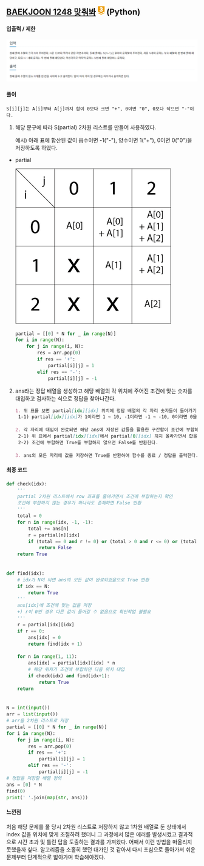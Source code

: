 ## [BAEKJOON 1248 맞춰봐](https://www.acmicpc.net/problem/1248) ![g3](readme.assets/g3.png) (Python)

#### 입출력 / 제한

![입출력](readme.assets/입출력.PNG)



#### 풀이

```
S[i][j]는 A[i]부터 A[j]까지 합이 0보다 크면 "+", 0이면 "0", 0보다 작으면 "-"이다.
```

1. 해당 문구에 따라 S(partial) 2차원 리스트를 만들어 사용하였다.

   예시) 아래 표에 합산된 값이 음수이면 -1("-"), 양수이면 1("+"), 0이면 0("0")을 저장하도록 하였다.

- partial

  ![S](readme.assets/S.png) 

  ```python
  partial = [[0] * N for _ in range(N)]
  for i in range(N):
      for j in range(i, N):
          res = arr.pop(0)
          if res == '+':
              partial[i][j] = 1
          elif res == '-':
              partial[i][j] = -1
  ```



2. ans라는 정답 배열을 생성하고 해당 배열의 각 위치에 주어진 조건에 맞는 숫자를 대입하고 검사하는 식으로 정답을 찾아나간다.

   ```markdown
   1. 위 표를 보면 partial[idx][idx] 위치에 정답 배열의 각 자리 숫자들이 들어가기 때문에 해당 위치에 값을 대입한다.
   	1-1) partial[idx][idx]가 1이라면 1 ~ 10, -1이라면 -1 ~ -10, 0이라면 0을 ans[idx]에 저장한다.
   
   2. 각 자리에 대입이 완료되면 해당 ans에 저장된 값들을 활용한 구간합이 조건에 부합하는지 확인한다.
   	2-1) 위 표에서 partial[idx][idx]에서 partial[0][idx] 까지 올라가면서 합을 계산하고 조건과 비교한다.
   	2-2) 조건에 부합하면 True를 부합하지 않으면 False를 반환한다.
   
   3. ans의 모든 자리에 값을 저장하면 True를 반환하여 함수를 종료 / 정답을 출력한다.
   ```



#### 최종 코드

```python
def check(idx):
    '''
    partial 2차원 리스트에서 row 좌표를 줄여가면서 조건에 부합하는지 확인
    조건에 부합하지 않는 경우가 하나라도 존재하면 False 반환
    '''
    total = 0
    for n in range(idx, -1, -1):
        total += ans[n]
        r = partial[n][idx]
        if (total == 0 and r != 0) or (total > 0 and r <= 0) or (total < 0 and r >= 0):
            return False
    return True


def find(idx):
    # idx가 N이 되면 ans의 모든 값이 완료되었음으로 True 반환
    if idx == N:
        return True
    '''
    ans[idx]에 조건에 맞는 값을 저장
    +) r이 0인 경우 다른 값이 들어갈 수 없음으로 확인작업 불필요
    '''
    r = partial[idx][idx]
    if r == 0:
        ans[idx] = 0
        return find(idx + 1)

    for n in range(1, 11):
        ans[idx] = partial[idx][idx] * n
        # 해당 위치가 조건에 부합하면 다음 위치 대입
        if check(idx) and find(idx+1):
            return True
    return


N = int(input())
arr = list(input())
# arr을 2차원 리스트로 저장
partial = [[0] * N for _ in range(N)]
for i in range(N):
    for j in range(i, N):
        res = arr.pop(0)
        if res == '+':
            partial[i][j] = 1
        elif res == '-':
            partial[i][j] = -1
# 정답을 저장할 배열 정의
ans = [0] * N
find(0)
print(' '.join(map(str, ans)))
```



#### 느낀점

처음 해당 문제를 풀 당시 2차원 리스트로 저장하지 않고 1차원 배열로 둔 상태에서 index 값을 위치에 맞게 조절하려 했더니 그 과정에서 많은 에러를 발생시켰고 결과적으로 시간 초과 및 틀린 답을 도출하는 결과를 가져왔다. 어째서 이런 방법을 떠올리지 못했을까 싶다. 알고리즘을 소홀히 했던 대가인 것 같아서 다시 초심으로 돌아가서 쉬운 문제부터 단계적으로 밟아가며 학습해야겠다.

